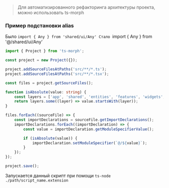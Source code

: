 > Для автоматизированного рефакторинга архитектуры проекта, можно использовать ts-morph

### Пример подстановки alias

Было `import { Any } from 'shared/ui/Any'
Стало `import { Any } from '@/shared/ui/Any'

```ts
import { Project } from 'ts-morph';

const project = new Project({});

project.addSourceFilesAtPaths('src/**/*.ts');
project.addSourceFilesAtPaths('src/**/*.tsx');

const files = project.getSourceFiles();

function isAbsolute(value: string) {
    const layers = ['app', 'shared', 'entities', 'features', 'widgets', 'pages'];
    return layers.some((layer) => value.startsWith(layer));
}

files.forEach((sourceFile) => {
    const importDeclarations = sourceFile.getImportDeclarations();
    importDeclarations.forEach((importDeclaration) => {
        const value = importDeclaration.getModuleSpecifierValue();

        if (isAbsolute(value)) {
            importDeclaration.setModuleSpecifier(`@/${value}`);
        }
    });
});

project.save();

```

Запускается данный скрипт при помощи `ts-node ./path/script_name.extension`


